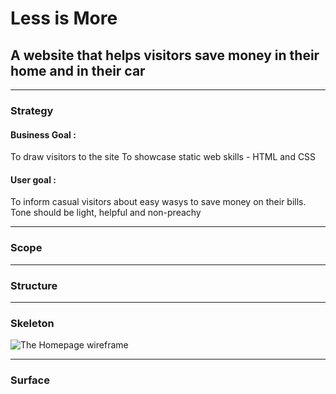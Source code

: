 # **Less is More**

## A website that helps visitors save money in their home and in their car 

<hr>

### **Strategy**
#### Business Goal :
To draw visitors to the site
To showcase static web skills - HTML and CSS
#### User goal :
To inform casual visitors about easy wasys to save money on their bills.
Tone should be light, helpful and non-preachy

<hr>

### **Scope**

<hr>

### **Structure**

<hr>

### **Skeleton**
![The Homepage wireframe](https://share.balsamiq.com/c/u49Yj3JpZQCiJefFBKy9XY.png)

<hr>

### **Surface**